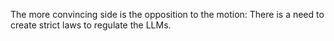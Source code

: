 The more convincing side is the opposition to the motion: There is a need to create strict laws to regulate the LLMs.